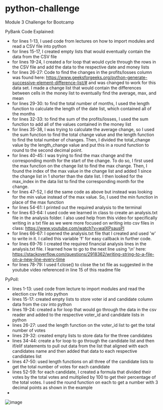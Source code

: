 # python-challenge
Module 3 Challenge for Bootcamp

PyBank Code Explained:
* for lines 1-13, I used code from lectures on how to import modules and read a CSV file into python
* for lines 15-17, I created empty lists that would eventually contain the data from the CSV file
* for lines 19-24, I created a for loop that would cycle through the rows in the CSV file and add the data to the respective date and money lists
* for lines 26-27: Code to find the changes in the profits/losses column was found here: https://www.geeksforgeeks.org/python-generate-successive-element-difference-list/# and was changed to work for this data set. I made a change list that would contain the differences between cells in the money list to eventually find the average, max, and mean
* for lines 29-30: to find the total number of months, I used the length function to calculate the length of the date list, which contained all of the months
* for lines 32-33: to find the sum of the profits/losses, I used the sum function to add all of the values contained in the money list
* for lines 35-38, I was trying to calculate the average change, so I used the sum function to find the total change value and the length function to find the total number of changes. Then, I divided the total_change value by the length_change value and put this in a round function to round to the second decimal point.
* for lines 40-45: I was trying to find the max change and the corresponding month for the start of the change. To do so, I first used the max function on the change list to find the max change. Then, I found the index of the max value in the change list and added 1 since the change list in 1 shorter than the date list. I then looked for the max_index in the data list to find the corresponding month for the change.
* for lines 47-52, I did the same code as above but instead was looking for the min value instead of the max value. So, I used the min function in place of the max function
* for lines 54-61: I printed out the required analysis to the terminal
* for lines 63-64: I used code we learned in class to create an analysis.txt file in the analysis folder. I also used help from this video for specifically writing in a txt file as we were more focused on writing into csv files in class: https://www.youtube.com/watch?v=walXPsausPI
* for lines 66-67: I opened the analysis.txt file that I created and used 'w' to write in it. I called this variable 'f' for easy callback in further code.
* for lines 69-76: I created the required financial analysis lines in the analysis.txt file. I learned how to go to the next line using '\n' here: https://stackoverflow.com/questions/2918362/writing-string-to-a-file-on-a-new-line-every-time
* for lines 78-79: I used f.close() to close the txt file as suggested in the youtube video referenced in line 15 of this readme file

PyPoll:
* lines 1-13: used code from lecture to import modules and read the election csv file into python
* lines 15-17: created empty lists to store voter id and candidate column data from the csv into python
* lines 19-24: created a for loop that would go through the data in the csv reader and added to the respective voter_id and candidate lists in python
* lines 26-27: used the length function on the voter_id list to get the total number of votes
* lines 29-32: created empty lists to store data for the three candidates
* lines 34-44: create a for loop to go through the candidate list and then if/elif statements to pull out data from the list that aligned with each candidates name and then added that data to each respective candidates list
* lines 47-50: used length functions on all three of the candidate lists to get the total number of votes for each candidate
* lines 52-59: for each candidate, I created a formula that divided their votes by the total votes and multiplied by 100 to get their percentage of the total votes. I used the round function on each to get a number with 3 decimal points as shown in the example
* 

![image](https://github.com/lvit001/python-challenge/assets/140283164/c1a6b04f-633b-4beb-9ec0-57656bb2c72d)

